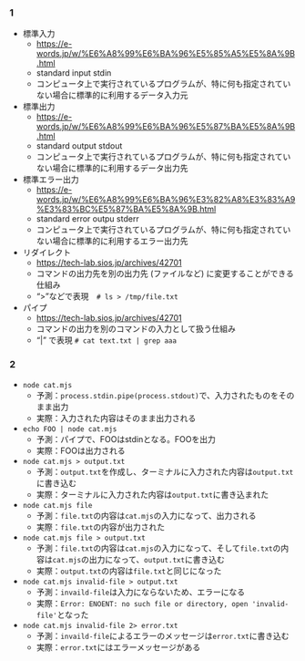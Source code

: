 ### 1
- 標準入力
  - https://e-words.jp/w/%E6%A8%99%E6%BA%96%E5%85%A5%E5%8A%9B.html
  - standard input stdin
  - コンピュータ上で実行されているプログラムが、特に何も指定されていない場合に標準的に利用するデータ入力元
- 標準出力
  - https://e-words.jp/w/%E6%A8%99%E6%BA%96%E5%87%BA%E5%8A%9B.html
  - standard output stdout
  - コンピュータ上で実行されているプログラムが、特に何も指定されていない場合に標準的に利用するデータ出力先
- 標準エラー出力
  - https://e-words.jp/w/%E6%A8%99%E6%BA%96%E3%82%A8%E3%83%A9%E3%83%BC%E5%87%BA%E5%8A%9B.html
  - standard error outpu stderr
  - コンピュータ上で実行されているプログラムが、特に何も指定されていない場合に標準的に利用するエラー出力先
- リダイレクト
  - https://tech-lab.sios.jp/archives/42701
  - コマンドの出力先を別の出力先 (ファイルなど) に変更することができる仕組み
  - “>”などで表現　`# ls > /tmp/file.txt`
- パイプ
  - https://tech-lab.sios.jp/archives/42701
  - コマンドの出力を別のコマンドの入力として扱う仕組み
  - “|” で表現 `# cat text.txt | grep aaa`

### 2
- `node cat.mjs`
  - 予測：`process.stdin.pipe(process.stdout)`で、入力されたものをそのまま出力
  - 実際：入力された内容はそのまま出力される
- `echo FOO | node cat.mjs`
  - 予測：パイプで、FOOはstdinとなる。FOOを出力
  - 実際：FOOは出力される
- `node cat.mjs > output.txt`
  - 予測：`output.txt`を作成し、ターミナルに入力された内容は`output.txt`に書き込む
  - 実際：ターミナルに入力された内容は`output.txt`に書き込まれた
- `node cat.mjs file`
  - 予測：`file.txt`の内容は`cat.mjs`の入力になって、出力される
  - 実際：`file.txt`の内容が出力された
- `node cat.mjs file > output.txt`
  - 予測：`file.txt`の内容は`cat.mjs`の入力になって、そして`file.txt`の内容は`cat.mjs`の出力になって、`output.txt`に書き込む
  - 実際：`output.txt`の内容は`file.txt`と同じになった
- `node cat.mjs invalid-file > output.txt`
  - 予測：`invaild-file`は入力にならないため、エラーになる
  - 実際：`Error: ENOENT: no such file or directory, open 'invalid-file'`となった
- `node cat.mjs invalid-file 2> error.txt`
  - 予測：`invaild-file`によるエラーのメッセージは`error.txt`に書き込む
  - 実際：`error.txt`にはエラーメッセージがある